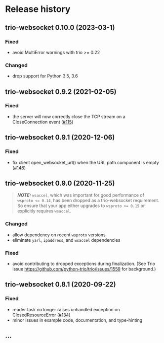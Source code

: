 # Release history

## trio-websocket 0.10.0 (2023-03-1)
### Fixed
- avoid MultiError warnings with trio >= 0.22
### Changed
- drop support for Python 3.5, 3.6

## trio-websocket 0.9.2 (2021-02-05)
### Fixed
- the server will now correctly close the TCP stream on a CloseConnection event
  ([#115](https://github.com/HyperionGray/trio-websocket/issues/115))

## trio-websocket 0.9.1 (2020-12-06)
### Fixed
- fix client open_websocket_url() when the URL path component is empty
  ([#148](https://github.com/HyperionGray/trio-websocket/issues/148))

## trio-websocket 0.9.0 (2020-11-25)

> **_NOTE:_** `wsaccel`, which was important for good performance of
>`wsproto <= 0.14`, has been dropped as a trio-websocket requirement.  So
> ensure that your app either upgrades to `wsproto >= 0.15` or explicitly
> requires `wsaccel`.

### Changed
- allow dependency on recent `wsproto` versions
- eliminate `yarl`, `ipaddress`, and `wsaccel` dependencies
### Fixed
- avoid contributing to dropped exceptions during finalization.
  (See Trio issue https://github.com/python-trio/trio/issues/1559 for background.)

## trio-websocket 0.8.1 (2020-09-22)
### Fixed
- reader task no longer raises unhandled exception on ClosedResourceError
  ([#134](https://github.com/HyperionGray/trio-websocket/issues/134))
- minor issues in example code, documentation, and type-hinting

## ...
